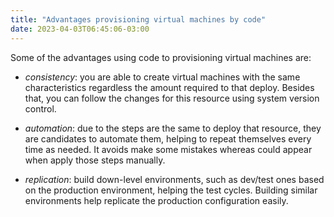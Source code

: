 ```yaml
---
title: "Advantages provisioning virtual machines by code"
date: 2023-04-03T06:45:06-03:00
---
```


Some of the advantages using code to provisioning virtual machines are:

- _consistency_: you are able to create virtual machines with the same characteristics regardless the amount required to that deploy. Besides that, you can follow the changes for this resource using system version control.

- _automation_: due to the steps are the same to deploy that resource, they are candidates to automate them, helping to repeat themselves every time as needed. It avoids make some mistakes whereas could appear when apply those steps manually.

- _replication_: build down-level environments, such as dev/test ones based on the production environment, helping the test cycles. Building similar environments help replicate the production configuration easily.
